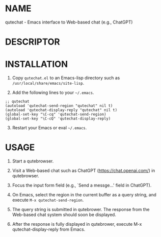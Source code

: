 # NAME

qutechat - Emacs interface to Web-based chat (e.g., ChatGPT)

# DESCRIPTOR

# INSTALLATION

1. Copy `qutechat.el` to an Emacs-lisp directory such as
   `/usr/local/share/emacs/site-lisp`.

2. Add the following lines to your `~/.emacs`.

``` elisp
;; qutechat
(autoload 'qutechat-send-region "qutechat" nil t)
(autoload 'qutechat-display-reply "qutechat" nil t)
(global-set-key "\C-cq" 'qutechat-send-region)
(global-set-key "\C-cQ" 'qutechat-display-reply)
```

3. Restart your Emacs or eval `~/.emacs`.

# USAGE

1. Start a qutebrowser.

2. Visit a Web-based chat such as ChatGPT (https://chat.openai.com/)
   in qutebrowser.

3. Focus the input form field (e.g., `Send a messge...' field in
   ChatGPT).

4. On Emacs, select the region in the current buffer as a query
   string, and execute `M-x qutechat-send-region`.

5. The query string is submitted in qutebrower.  The response from the
   Web-based chat system should soon be displayed.

6. After the response is fully displayed in qutebrower, execute M-x
   qutechat-display-reply from Emacs.
